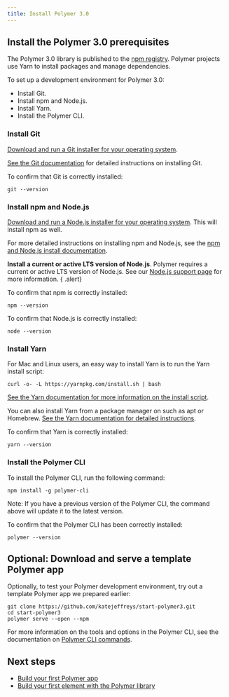 ```yaml
---
title: Install Polymer 3.0
---
```


<!-- toc -->

## Install the Polymer 3.0 prerequisites

The Polymer 3.0 library is published to the [npm registry](https://docs.npmjs.com). Polymer
projects use Yarn to install packages and manage dependencies. 

To set up a development environment for Polymer 3.0: 

* Install Git.
* Install npm and Node.js.
* Install Yarn.
* Install the Polymer CLI.

### Install Git 

[Download and run a Git installer for your operating system](https://git-scm.com/download/). 

[See the Git documentation](https://git-scm.com/book/en/v2/Getting-Started-Installing-Git) for detailed instructions on installing Git.

To confirm that Git is correctly installed:

```
git --version
```

### Install npm and Node.js

[Download and run a Node.js installer for your operating system](https://nodejs.org/en/download/). This will install npm as well. 

For more detailed instructions on installing npm and Node.js, see the [npm and Node.js install documentation](https://docs.npmjs.com/getting-started/installing-node).

**Install a current or active LTS version of Node.js**. Polymer requires a current or active LTS version of Node.js. See our [Node.js support page](/{{{polymer_version_dir}}}/docs/tools/node-support) for more information.
{ .alert}

To confirm that npm is correctly installed:

```
npm --version
```

To confirm that Node.js is correctly installed:

```
node --version
```

### Install Yarn

For Mac and Linux users, an easy way to install Yarn is to run the Yarn install script:

```
curl -o- -L https://yarnpkg.com/install.sh | bash
```

[See the Yarn documentation for more information on the install script](https://yarnpkg.com/lang/en/docs/install/#alternatives-tab).

You can also install Yarn from a package manager on such as apt or Homebrew. [See the Yarn documentation for detailed instructions](https://yarnpkg.com/lang/en/docs/install/).

To confirm that Yarn is correctly installed:

```
yarn --version
```

### Install the Polymer CLI

To install the Polymer CLI, run the following command:

```
npm install -g polymer-cli
```

Note: If you have a previous version of the Polymer CLI, the command above will update it to the
latest version.

To confirm that the Polymer CLI has been correctly installed:

```
polymer --version
```

## Optional: Download and serve a template Polymer app

Optionally, to test your Polymer development environment, try out a template Polymer app we prepared earlier:

```
git clone https://github.com/katejeffreys/start-polymer3.git
cd start-polymer3
polymer serve --open --npm
```

For more information on the tools and options in the Polymer CLI, see the documentation on [Polymer CLI commands](/{{{polymer_version_dir}}}/docs/tools/polymer-cli-commands).

## Next steps

* [Build your first Polymer app](/{{{polymer_version_dir}}}/start/toolbox/set-up)
* [Build your first element with the Polymer library](/{{{polymer_version_dir}}}/start/first-element/intro)
